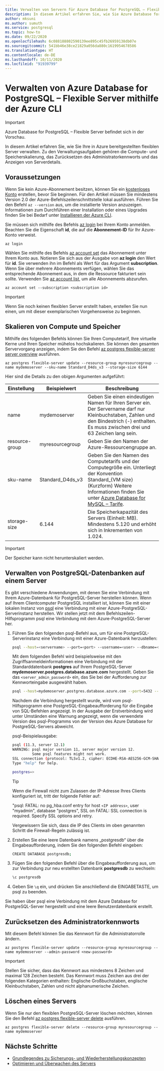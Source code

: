```yaml
---
title: Verwalten von Servern für Azure Database for PostgreSQL – Flexible Server mithilfe der Azure CLI
description: In diesem Artikel erfahren Sie, wie Sie Azure Database for PostgreSQL – Flexible Server über die Azure CLI verwalten.
author: mksuni
ms.author: sumuth
ms.service: postgresql
ms.topic: how-to
ms.date: 09/22/2020
ms.openlocfilehash: 6c088188802590139ee895c45fb26959138db07e
ms.sourcegitcommit: 541bb46e38ce21829a056da880c1619954678586
ms.translationtype: HT
ms.contentlocale: de-DE
ms.lasthandoff: 10/11/2020
ms.locfileid: "91939799"
---
```

# <a name="manage-an-azure-database-for-postgresql---flexible-server-using-the-azure-cli"></a>Verwalten von Azure Database for PostgreSQL – Flexible Server mithilfe der Azure CLI

> [!IMPORTANT]
> Azure Database for PostgreSQL – Flexible Server befindet sich in der Vorschau.

In diesem Artikel erfahren Sie, wie Sie Ihre in Azure bereitgestellten flexiblen Server verwalten. Zu den Verwaltungsaufgaben gehören die Compute- und Speicherskalierung, das Zurücksetzen des Administratorkennworts und das Anzeigen von Serverdetails.

## <a name="prerequisites"></a>Voraussetzungen
Wenn Sie kein Azure-Abonnement besitzen, können Sie ein [kostenloses Konto](https://azure.microsoft.com/free/) erstellen, bevor Sie beginnen. Für den Artikel müssen Sie mindestens Version 2.0 der Azure-Befehlszeilenschnittstelle lokal ausführen. Führen Sie den Befehl `az --version` aus, um die installierte Version anzuzeigen. Informationen zum Durchführen einer Installation oder eines Upgrades finden Sie bei Bedarf unter [Installieren der Azure CLI](/cli/azure/install-azure-cli).

Sie müssen sich mithilfe des Befehls [az login](https://docs.microsoft.com/cli/azure/reference-index#az-login) bei Ihrem Konto anmelden. Beachten Sie die Eigenschaft **id**, die auf die **Abonnement-ID** für Ihr Azure-Konto verweist.

```azurecli-interactive
az login
```

Wählen Sie mithilfe des Befehls [az account set](/cli/azure/account) das Abonnement unter Ihrem Konto aus. Notieren Sie sich aus der Ausgabe von **az login** den Wert für **id**. Sie verwenden ihn im Befehl als Wert für das Argument **subscription**. Wenn Sie über mehrere Abonnements verfügen, wählen Sie das entsprechende Abonnement aus, in dem die Ressource fakturiert sein sollte. Verwenden Sie [az account list](https://docs.microsoft.com/cli/azure/account#az-account-list), um alle Abonnements abzurufen.

```azurecli
az account set --subscription <subscription id>
```

> [!Important]
> Wenn Sie noch keinen flexiblen Server erstellt haben, erstellen Sie nun einen, um mit dieser exemplarischen Vorgehensweise zu beginnen.

## <a name="scale-compute-and-storage"></a>Skalieren von Compute und Speicher

Mithilfe des folgenden Befehls können Sie Ihren Computetarif, Ihre virtuelle Kerne und Ihren Speicher mühelos hochskalieren. Sie können den gesamten Servervorgang anzeigen, indem Sie den Befehl [az postgres flexible-server server overview](https://azure.microsoft.com/services/postgresql/) ausführen.

```azurecli-interactive
az postgres flexible-server update --resource-group myresourcegroup --name mydemoserver --sku-name Standard_D4ds_v3 --storage-size 6144
```

Hier sind die Details zu den obigen Argumenten aufgeführt:

**Einstellung** | **Beispielwert** | **Beschreibung**
---|---|---
name | mydemoserver | Geben Sie einen eindeutigen Namen für Ihren Server ein. Der Servername darf nur Kleinbuchstaben, Zahlen und den Bindestrich (-) enthalten. Es muss zwischen drei und 63 Zeichen lang sein.
resource-group | myresourcegroup | Geben Sie den Namen der Azure-Ressourcengruppe an.
sku-name|Standard_D4ds_v3|Geben Sie den Namen des Computetarifs und der Computegröße ein. Unterliegt der Konvention Standard_{VM size} (Kurzform) Weitere Informationen finden Sie unter [Azure Database for MySQL – Tarife](../concepts-pricing-tiers.md).
storage-size | 6.144 | Die Speicherkapazität des Servers (Einheit: MB). Mindestens 5.120 und erhöht sich in Inkrementen von 1.024.

> [!IMPORTANT]
> Der Speicher kann nicht herunterskaliert werden. 

## <a name="manage-postgresql-databases-on-a-server"></a>Verwalten von PostgreSQL-Datenbanken auf einem Server

Es gibt verschiedene Anwendungen, mit denen Sie eine Verbindung mit Ihrem Azure-Datenbank für PostgreSQL-Server herstellen können. Wenn auf Ihrem Clientcomputer PostgreSQL installiert ist, können Sie mit einer lokalen Instanz von [psql](https://www.postgresql.org/docs/current/static/app-psql.html) eine Verbindung mit einer Azure-PostgreSQL-Serverinstanz herstellen. Wir stellen jetzt mit dem Befehlszeilen-Hilfsprogramm psql eine Verbindung mit dem Azure-PostgreSQL-Server her.

1. Führen Sie den folgenden psql-Befehl aus, um für eine PostgreSQL-Serverinstanz eine Verbindung mit einer Azure-Datenbank herzustellen:

   ```bash
   psql --host=<servername> --port=<port> --username=<user> --dbname=<dbname>
   ```

   Mit dem folgenden Befehl wird beispielsweise mit den Zugriffsanmeldeinformationen eine Verbindung mit der Standarddatenbank **postgres** auf Ihrem PostgreSQL-Server **mydemoserver.postgres.database.azure.com** hergestellt. Geben Sie das `<server_admin_password>` ein, das Sie bei der Aufforderung zur Kennworteingabe ausgewählt haben.
  
   ```bash
   psql --host=mydemoserver.postgres.database.azure.com --port=5432 --username=myadmin --dbname=postgres
   ```

   Nachdem die Verbindung hergestellt wurde, wird vom psql-Hilfsprogramm eine PostgreSQL-Eingabeaufforderung für die Eingabe von SQL-Befehlen angezeigt. In der Ausgabe der Erstverbindung wird unter Umständen eine Warnung angezeigt, wenn die verwendete Version des psql-Programms von der Version des Azure Database for PostgreSQL-Servers abweicht.

   psql-Beispielausgabe:

   ```bash
   psql (11.3, server 12.1)
   WARNING: psql major version 11, server major version 12.
            Some psql features might not work.
   SSL connection (protocol: TLSv1.2, cipher: ECDHE-RSA-AES256-GCM-SHA384, bits: 256, compression: off)
   Type "help" for help.

   postgres=>
   ```

   > [!TIP]
   > Wenn die Firewall nicht zum Zulassen der IP-Adresse Ihres Clients konfiguriert ist, tritt der folgende Fehler auf:
   >
   > "psql: FATAL:  no pg_hba.conf entry for host `<IP address>`, user "myadmin", database "postgres", SSL on FATAL: SSL connection is required. Specify SSL options and retry.
   >
   > Vergewissern Sie sich, dass die IP des Clients im oben genannten Schritt die Firewall-Regeln zulässig ist.

2. Erstellen Sie eine leere Datenbank namens „postgresdb“ über die Eingabeaufforderung, indem Sie den folgenden Befehl eingeben:

    ```bash
    CREATE DATABASE postgresdb;
    ```

3. Fügen Sie den folgenden Befehl über die Eingabeaufforderung aus, um zur Verbindung zur neu erstellten Datenbank **postgresdb** zu wechseln:

    ```bash
    \c postgresdb
    ```

4. Geben Sie `\q` ein, und drücken Sie anschließend die EINGABETASTE, um psql zu beenden.

Sie haben über psql eine Verbindung mit dem Azure Database for PostgreSQL-Server hergestellt und eine leere Benutzerdatenbank erstellt.

## <a name="reset-admin-password"></a>Zurücksetzen des Administratorkennworts
Mit diesem Befehl können Sie das Kennwort für die Administratorrolle ändern.
```azurecli-interactive
az postgres flexible-server update --resource-group myresourcegroup --name mydemoserver --admin-password <new-password>
```

> [!IMPORTANT]
> Stellen Sie sicher, dass das Kennwort aus mindestens 8 Zeichen und maximal 128 Zeichen besteht.
> Das Kennwort muss Zeichen aus drei der folgenden Kategorien enthalten: Englische Großbuchstaben, englische Kleinbuchstaben, Zahlen und nicht alphanumerische Zeichen.

## <a name="delete-a-server"></a>Löschen eines Servers

Wenn Sie nur den flexiblen PostgreSQL-Server löschen möchten, können Sie den Befehl [az postgres flexible-server delete](/cli/azure/postgres/flexible-server#az-PostgreSQL-flexible-server-delete) ausführen.

```azurecli-interactive
az postgres flexible-server delete --resource-group myresourcegroup --name mydemoserver
```

## <a name="next-steps"></a>Nächste Schritte

- [Grundlegendes zu Sicherungs- und Wiederherstellungskonzepten](concepts-backup-restore.md)
- [Optimieren und Überwachen des Servers](concepts-monitoring.md)
